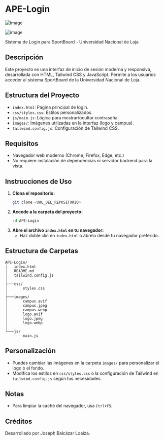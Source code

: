 
# APE-Login
![image](https://github.com/user-attachments/assets/5a832a11-96a2-49cc-b20f-9731ffde6c30)


![image](https://github.com/user-attachments/assets/1ae3a9f8-bc56-4e4f-9f68-2e1362247f6a)



Sistema de Login para SportBoard - Universidad Nacional de Loja


## Descripción

Este proyecto es una interfaz de inicio de sesión moderna y responsiva, desarrollada con HTML, Tailwind CSS y JavaScript. Permite a los usuarios acceder al sistema SportBoard de la Universidad Nacional de Loja.

## Estructura del Proyecto

- `index.html`: Página principal de login.
- `css/styles.css`: Estilos personalizados.
- `js/main.js`: Lógica para mostrar/ocultar contraseña.
- `images/`: Imágenes utilizadas en la interfaz (logo y campus).
- `tailwind.config.js`: Configuración de Tailwind CSS.

## Requisitos

- Navegador web moderno (Chrome, Firefox, Edge, etc.)
- No requiere instalación de dependencias ni servidor backend para la vista.

## Instrucciones de Uso

1. **Clona el repositorio:**
   ```sh
   git clone <URL_DEL_REPOSITORIO>
   ```
2. **Accede a la carpeta del proyecto:**
   ```sh
   cd APE-Login
   ```
3. **Abre el archivo `index.html` en tu navegador:**
   - Haz doble clic en `index.html` o ábrelo desde tu navegador preferido.

## Estructura de Carpetas

```
APE-Login/
│   index.html
│   README.md
│   tailwind.config.js
│
├───css/
│       styles.css
│
├───images/
│       campus.avif
│       campus.jpeg
│       campus.webp
│       logo.avif
│       logo.jpeg
│       logo.webp
│
└───js/
        main.js
```

## Personalización
- Puedes cambiar las imágenes en la carpeta `images/` para personalizar el logo o el fondo.
- Modifica los estilos en `css/styles.css` o la configuración de Tailwind en `tailwind.config.js` según tus necesidades.

## Notas
- Para limpiar la caché del navegador, usa `Ctrl+F5`.

## Créditos
Desarrollado por Joseph Balcázar Loaiza.

